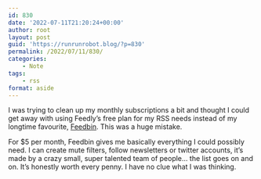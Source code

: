 ```yaml
---
id: 830
date: '2022-07-11T21:20:24+00:00'
author: root
layout: post
guid: 'https://runrunrobot.blog/?p=830'
permalink: /2022/07/11/830/
categories:
    - Note
tags:
    - rss
format: aside
---
```


I was trying to clean up my monthly subscriptions a bit and thought I could get away with using Feedly’s free plan for my RSS needs instead of my longtime favourite, [Feedbin](https://feedbin.com). This was a huge mistake.

For $5 per month, Feedbin gives me basically everything I could possibly need. I can create mute filters, follow newsletters or twitter accounts, it’s made by a crazy small, super talented team of people… the list goes on and on. It’s honestly worth every penny. I have no clue what I was thinking.